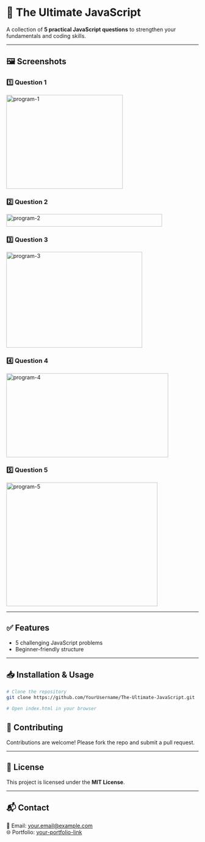 # 🚀 The Ultimate JavaScript

A collection of **5 practical JavaScript questions** to strengthen your fundamentals and coding skills.

---

## 🖼 Screenshots

### 1️⃣ Question 1
<img width="305" height="246" alt="program-1" src="https://github.com/user-attachments/assets/0184d62b-a0a9-4f21-aebb-46c39ed51051" />


### 2️⃣ Question 2
<img width="408" height="33" alt="program-2" src="https://github.com/user-attachments/assets/9059f93d-5a78-4ba9-8ee7-21bb8d01bdd9" />


### 3️⃣ Question 3
<img width="356" height="251" alt="program-3" src="https://github.com/user-attachments/assets/5fe1ee62-cc42-4ea4-8598-6b012a767d9d" />


### 4️⃣ Question 4
<img width="424" height="220" alt="program-4" src="https://github.com/user-attachments/assets/84ebd8b8-9bc7-431e-800b-1e4c497a4ea6" />


### 5️⃣ Question 5
<img width="396" height="324" alt="program-5" src="https://github.com/user-attachments/assets/71a407f8-1db2-40be-839a-da497a807db1" />


---

## ✅ Features
- 5 challenging JavaScript problems
- Beginner-friendly structure

---

## 📥 Installation & Usage
```bash
# Clone the repository
git clone https://github.com/YourUsername/The-Ultimate-JavaScript.git

# Open index.html in your browser
```

## 🤝 Contributing
Contributions are welcome! Please fork the repo and submit a pull request.

---

## 📜 License
This project is licensed under the **MIT License**.

---

## 📬 Contact
📧 Email: your.email@example.com  
🌐 Portfolio: [your-portfolio-link](https://your-portfolio-link.com)
